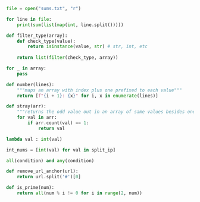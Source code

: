 ```python
file = open("sums.txt", "r")

for line in file:
    print(sum(list(map(int, line.split()))))
```

```python
def filter_type(array):
	def check_type(value):
		return isinstance(value, str) # str, int, etc
		
	return list(filter(check_type, array))
```

```python
for _ in array:
	pass
```

```python
def number(lines):
	"""maps an array with index plus one prefixed to each value"""	
	return [f"{i + 1}: {x}" for i, x in enumerate(lines)]
```

```python
def stray(arr):
	"""returns the odd value out in an array of same values besides one"""
	for val in arr:
		if arr.count(val) == 1:
			return val
```

```python
lambda val : int(val)
```

```python
int_nums = [int(val) for val in split_ip]
```

```python
all(condition) and any(condition)
```

```python
def remove_url_anchor(url):
	return url.split('#')[0]
```

```python
def is_prime(num):
    return all(num % i != 0 for i in range(2, num))
```